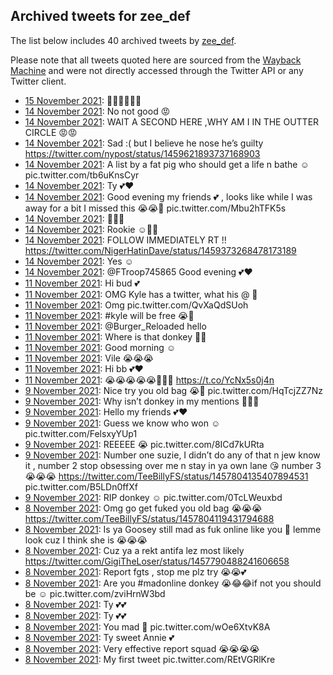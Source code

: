 ## Archived tweets for zee_def

The list below includes 40 archived tweets by
[zee_def](https://twitter.com/zee_def).

Please note that all tweets quoted here are sourced from the
[Wayback Machine](https://web.archive.org) and were not directly accessed through the Twitter API or
any Twitter client.

* [15 November 2021](https://web.archive.org/web/20211115013836/https://twitter.com/zee_def/status/1460059594781343746): 🙏🏻🙏🏻🙏🏻 <!--1460059594781343746-->
* [14 November 2021](https://web.archive.org/web/20211114034336/https://twitter.com/zee_def/status/1459728658575286276): No not good 😡 <!--1459728658575286276-->
* [14 November 2021](https://web.archive.org/web/20211114033913/https://twitter.com/zee_def/status/1459727538058579969): WAIT A SECOND HERE ,WHY AM I IN THE OUTTER CIRCLE 😡😡 <!--1459727538058579969-->
* [14 November 2021](https://web.archive.org/web/20211114033128/https://twitter.com/zee_def/status/1459725591075299332): Sad :( but I believe he nose he’s guilty https://twitter.com/nypost/status/1459621893737168903 <!--1459725591075299332-->
* [14 November 2021](https://web.archive.org/web/20211114025900/https://twitter.com/zee_def/status/1459717458638643201): A list by a fat pig who should get a life n bathe ☺️ pic.twitter.com/tb6uKnsCyr <!--1459717458638643201-->
* [14 November 2021](https://web.archive.org/web/20211114023328/https://twitter.com/zee_def/status/1459710998068305920): Ty 💕❤️ <!--1459710998068305920-->
* [14 November 2021](https://web.archive.org/web/20211114022212/https://twitter.com/zee_def/status/1459708156679004163): Good evening my friends 💕 , looks like while I was away for a bit I missed this 😭😭🖕 pic.twitter.com/Mbu2hTFK5s <!--1459708156679004163-->
* [14 November 2021](https://web.archive.org/web/20211114021324/https://twitter.com/zee_def/status/1459705952777744387): 👌🏻💕 <!--1459705952777744387-->
* [14 November 2021](https://web.archive.org/web/20211114013710/https://twitter.com/zee_def/status/1459696839754665990): Rookie ☺️💯💕 <!--1459696839754665990-->
* [14 November 2021](https://web.archive.org/web/20211114013056/https://twitter.com/zee_def/status/1459695261509472257): FOLLOW IMMEDIATELY RT !! https://twitter.com/NigerHatinDave/status/1459373268478173189 <!--1459695261509472257-->
* [14 November 2021](https://web.archive.org/web/20211114013017/https://twitter.com/zee_def/status/1459695128382160897): Yes ☺️ <!--1459695128382160897-->
* [14 November 2021](https://web.archive.org/web/20211114012724/https://twitter.com/zee_def/status/1459694421973340160): @FTroop745865 Good evening 💕❤️ <!--1459694421973340160-->
* [11 November 2021](https://web.archive.org/web/20211113202226/https://twitter.com/zee_def/status/1458892842676506630): Hi bud 💕 <!--1458892842676506630-->
* [11 November 2021](https://web.archive.org/web/20211111201920/https://twitter.com/zee_def/status/1458885434050850819): OMG Kyle has a twitter, what his @ 🤫 <!--1458885434050850819-->
* [11 November 2021](https://web.archive.org/web/20211111160933/https://twitter.com/zee_def/status/1458828952844259328): Omg pic.twitter.com/QvXaQdSUoh <!--1458828952844259328-->
* [11 November 2021](https://web.archive.org/web/20211113153205/https://twitter.com/zee_def/status/1458816500656230405): #kyle  will be free 😭💯 <!--1458816500656230405-->
* [11 November 2021](https://web.archive.org/web/20211113154321/https://twitter.com/zee_def/status/1458814255709437957): @Burger_Reloaded  hello <!--1458814255709437957-->
* [11 November 2021](https://web.archive.org/web/20211113153449/https://twitter.com/zee_def/status/1458813820613365763): Where is that donkey 🤫😭 <!--1458813820613365763-->
* [11 November 2021](https://web.archive.org/web/20211111130041/https://twitter.com/zee_def/status/1458780974297321473): Good morning ☺️ <!--1458780974297321473-->
* [11 November 2021](https://web.archive.org/web/20211113122510/https://twitter.com/zee_def/status/1458766294325596162): Vile 😭😭😭 <!--1458766294325596162-->
* [11 November 2021](https://web.archive.org/web/20211113122343/https://twitter.com/zee_def/status/1458766232090337283): Hi bb 💕❤️ <!--1458766232090337283-->
* [11 November 2021](https://web.archive.org/web/20211111115716/https://twitter.com/zee_def/status/1458765769492340742): 😭😭😭😭😭🖕🖕🖕 https://t.co/YcNx5s0j4n <!--1458765769492340742-->
* [ 9 November 2021](https://web.archive.org/web/20211113041341/https://twitter.com/zee_def/status/1458212148971147269): Nice try you old bag 😭🖕 pic.twitter.com/HqTcjZZ7Nz <!--1458212148971147269-->
* [ 9 November 2021](https://web.archive.org/web/20211110023122/https://twitter.com/zee_def/status/1458136459471249417): Why isn’t donkey in my mentions 🤔💯😭 <!--1458136459471249417-->
* [ 9 November 2021](https://web.archive.org/web/20211109184946/https://twitter.com/zee_def/status/1458133838551420931): Hello my friends 💕❤️ <!--1458133838551420931-->
* [ 9 November 2021](https://web.archive.org/web/20211109142007/https://twitter.com/zee_def/status/1458058946686513152): Guess we know who won ☺️ pic.twitter.com/FelsxyYUp1 <!--1458058946686513152-->
* [ 9 November 2021](https://web.archive.org/web/20211113121337/https://twitter.com/zee_def/status/1458038588168306690): REEEEE 😭 pic.twitter.com/8ICd7kURta <!--1458038588168306690-->
* [ 9 November 2021](https://web.archive.org/web/20211109111931/https://twitter.com/zee_def/status/1458028363637870595): Number one suzie, I didn’t do any of that n jew know it , number 2 stop obsessing over me n stay in ya own lane 😘 number 3 😭😭😭  https://twitter.com/TeeBillyFS/status/1457804135407894531  pic.twitter.com/B5LDn0ffXf <!--1458028363637870595-->
* [ 9 November 2021](https://web.archive.org/web/20211109104815/https://twitter.com/zee_def/status/1458022851508785158): RIP donkey ☺️ pic.twitter.com/0TcLWeuxbd <!--1458022851508785158-->
* [ 8 November 2021](https://web.archive.org/web/20211108203733/https://twitter.com/zee_def/status/1457804681321668608): Omg go get fuked you old bag 😭😭😭 https://twitter.com/TeeBillyFS/status/1457804119431794688 <!--1457804681321668608-->
* [ 8 November 2021](https://web.archive.org/web/20211108194518/https://twitter.com/zee_def/status/1457793638138671110): Is ya Goosey still mad as fuk online like you 🤫 lemme look cuz I think she is 😭😭😭 <!--1457793638138671110-->
* [ 8 November 2021](https://web.archive.org/web/20211108193502/https://twitter.com/zee_def/status/1457791662252433420): Cuz ya a rekt antifa lez most likely https://twitter.com/GigiTheLoser/status/1457790488241606658 <!--1457791662252433420-->
* [ 8 November 2021](https://web.archive.org/web/20211108192001/https://twitter.com/zee_def/status/1457788865503129606): Report fgts , stop me plz try 😭😭💕 <!--1457788865503129606-->
* [ 8 November 2021](https://web.archive.org/web/20211108190338/https://twitter.com/zee_def/status/1457784519038099460): Are you  #madonline  donkey 😭😂😂if not you should be ☺️ pic.twitter.com/zviHrnW3bd <!--1457784519038099460-->
* [ 8 November 2021](https://web.archive.org/web/20211108185955/https://twitter.com/zee_def/status/1457783297182892033): Ty 💕💕 <!--1457783297182892033-->
* [ 8 November 2021](https://web.archive.org/web/20211108190004/https://twitter.com/zee_def/status/1457783186293882882): Ty 💕💕 <!--1457783186293882882-->
* [ 8 November 2021](https://web.archive.org/web/20211108185904/https://twitter.com/zee_def/status/1457782971541295108): You mad 🤫 pic.twitter.com/wOe6XtvK8A <!--1457782971541295108-->
* [ 8 November 2021](https://web.archive.org/web/20211108183638/https://twitter.com/zee_def/status/1457775505344647173): Ty sweet Annie 💕 <!--1457775505344647173-->
* [ 8 November 2021](https://web.archive.org/web/20211108185204/https://twitter.com/zee_def/status/1457771914181578764): Very effective report squad 😭😭😭😭 <!--1457771914181578764-->
* [ 8 November 2021](https://web.archive.org/web/20211108185730/https://twitter.com/zee_def/status/1457767934445580289): My first tweet pic.twitter.com/REtVGRlKre <!--1457767934445580289-->
